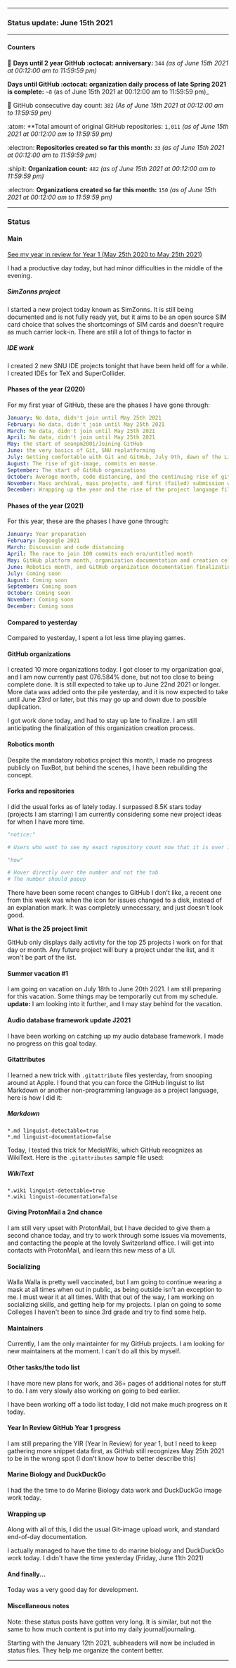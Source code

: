   
***

### Status update: June 15th 2021

***

#### Counters

🎂 **Days until 2 year GitHub :octocat: anniversary:** `344` _(as of June 15th 2021 at 00:12:00 am to 11:59:59 pm)_ <!-- COUNTER #1 !-->

 **Days until GitHub :octocat: organization daily process of late Spring 2021 is complete:** `~8` (as of June 15th 2021 at 00:12:00 am to 11:59:59 pm)_ <!-- COUNTER #2 !-->

📅 GitHub consecutive day count: `382` _(As of June 15th 2021 at 00:12:00 am to 11:59:59 pm)_ <!-- COUNTER #3 !-->

:atom: **Total amount of original GitHub repositories: `1,011` _(as of June 15th 2021 at 00:12:00 am to 11:59:59 pm)_ <!-- COUNTER #4 !-->

:electron: **Repositories created so far this month:** `33` _(as of June 15th 2021 at 00:12:00 am to 11:59:59 pm)_ <!-- COUNTER #5 !-->

:shipit: **Organization count:** `482` _(as of June 15th 2021 at 00:12:00 am to 11:59:59 pm)_ <!-- COUNTER #6 !-->

:electron: **Organizations created so far this month:** `150` _(as of June 15th 2021 at 00:12:00 am to 11:59:59 pm)_ <!-- COUNTER #7 !-->

***

<!-- Counters are now being included by default in status posts. The current limit is 7 daily counters, and 10 counters total. The comment you are reading does not count as a counter. !-->

### Status

#### Main

<!-- New notes:
YIR - May 28th 2021

Can be expanded to and from your GitHub experience Gist
"For a site that changes so rapidly, I am impressed that GitHub hasn't made any major detrimental changes to the site in this time." Nevermind, I have now noticed 3 detremental changes in my first year: highlighting doesn't show commit percentage, x commits behind AXYZ release was removed in the past month, linguist changed location and appearance, other than that it is OK
!-->

[See my year in review for Year 1 (May 25th 2020 to May 25th 2021)](https://github.com/seanpm2001/seanpm2001/blob/master/Special/Year-in-Review/2020-2021) <!-- This is a boilerplate, not a counter !-->

<!--TODO KEEP THIS SECTION TODO KEEP SECTION !-->

<!-- May take a vacation on June 18th or June 20th !-->

I had a productive day today, but had minor difficulties in the middle of the evening.

##### SimZonns project

I started a new project today known as SimZonns. It is still being documented and is not fully ready yet, but it aims to be an open source SIM card choice that solves the shortcomings of SIM cards and doesn't require as much carrier lock-in. There are still a lot of things to factor in

##### IDE work

I created 2 new SNU IDE projects tonight that have been held off for a while. I created IDEs for TeX and SuperCollider.

#### Phases of the year (2020)

<!-- This section is incomplete. !-->

For my first year of GitHub, these are the phases I have gone through:

```yaml
January: No data, didn't join until May 25th 2021
February: No data, didn't join until May 25th 2021
March: No data, didn't join until May 25th 2021
April: No data, didn't join until May 25th 2021
May: the start of seanpm2001/Joining GitHub
June: the very basics of Git, SNU replatforming
July: Getting comfortable with Git and GitHub, July 9th, dawn of the Linux era
August: The rise of git-image, commits en masse.
September: The start of GitHub organizations
October: Average month, code distancing, and the continuing rise of git-image projects
November: Mass archival, mass projects, and first (failed) submission work
December: Wrapping up the year and the rise of the project language file, Meadows going online
```

#### Phases of the year (2021)

For this year, these are the phases I have gone through:

```yaml
January: Year preparation
February: Degoogle 2021
March: Discussion and code distancing
April: The race to join 100 commits each era/untitled month
May: GitHub platform month, organization documentation and creation celebration and acceleration
June: Robotics month, and GitHub organization documentation finalization, and Gist revival
July: Coming soon
August: Coming soon
September: Coming soon
October: Coming soon
November: Coming soon
December: Coming soon
```

#### Compared to yesterday

Compared to yesterday, I spent a lot less time playing games.

#### GitHub organizations

I created 10 more organizations today. I got closer to my organization goal, and I am now currently past 076.584% done, but not too close to being complete done. It is still expected to take up to June 22nd 2021 or longer. More data was added onto the pile yesterday, and it is now expected to take until June 23rd or later, but this may go up and down due to possible duplication. <!-- This is a boilerplate, not a counter !-->

<!-- Today, I found an organization that wasn't listed, one of the 3 I have been trying to find, completely by accident. There are 2 more to find, but it might be difficult. I hope I just get lucky 1-2 more times, if not, I will continue to search. !-->

I got work done today, and had to stay up late to finalize. I am still anticipating the finalization of this organization creation process.

#### Robotics month

Despite the mandatory robotics project this month, I made no progress publicly on TuxBot, but behind the scenes, I have been rebuilding the concept.

<!--
I also started writing a book recently (on Thursday, May 27th 2021) regarding the concept of preservation that is related to several of my key projects. The book is licensed under the GNU General Public License v3.0 and it is going to be released free of charge, like all of my other works. I am currently preparing the release, version 1 is ready, butI just have so many major projects I have to get to first at the moment (organization work, organization documentation work, daily git-image work, software documentation, journaling, audio documentation, video documentation, project Slim (SLIM I of my audio collection) culinary documentation, file sorting, and more) I am now freely creating new documents without restriction, which is a big step of progress for me, as I have been struggling on this goal for over a year. Hopefully soon I can start writing down my childhood stories again before I get too old/someone dies. !--> <!-- This is a boilerplate, not a counter !-->

#### Forks and repositories

I did the usual forks as of lately today. I surpassed 8.5K stars today (projects I am starring) I am currently considering some new project ideas for when I have more time.

```python
"notice:"

# Users who want to see my exact repository count now that it is over 1000, here is hoow you do so

"how"

# Hover directly over the number and not the tab
# The number should popup 

```

There have been some recent changes to GitHub I don't like, a recent one from this week was when the icon for issues changed to a disk, instead of an explanation mark. It was completely unnecessary, and just doesn't look good.

**What is the 25 project limit**

GitHub only displays daily activity for the top 25 projects I work on for that day or month. Any future project will bury a project under the list, and it won't be part of the list.

#### Summer vacation #1

I am going on vacation on July 18th to June 20th 2021. I am still preparing for this vacation. Some things may be temporarily cut from my schedule. **update:** I am looking into it further, and I may stay behind for the vacation.

#### Audio database framework update J2021

I have been working on catching up my audio database framework. I made no progress on this goal today.

#### Gitattributes

I learned a new trick with `.gitattribute` files yesterday, from snooping around at Apple. I found that you can force the GitHub linguist to list Markdown or another non-programming language as a project language, here is how I did it:

##### Markdown

```gitattributes
*.md linguist-detectable=true
*.md linguist-documentation=false
```

Today, I tested this trick for MediaWiki, which GitHub recognizes as WikiText. Here is the `.gitattributes` sample file used:

##### WikiText

```gitattributes
*.wiki linguist-detectable=true
*.wiki linguist-documentation=false
```

#### Giving ProtonMail a 2nd chance

I am still very upset with ProtonMail, but I have decided to give them a second chance today, and try to work through some issues via movements, and contacting the people at the lovely Switzerland office. I will get into contacts with ProtonMail, and learn this new mess of a UI.

#### Socializing

Walla Walla is pretty well vaccinated, but I am going to continue wearing a mask at all times when out in public, as being outside isn't an exception to me. I must wear it at all times. With that out of the way, I am working on socializing skills, and getting help for my projects. I plan on going to some Colleges I haven't been to since 3rd grade and try to find some help.

#### Maintainers

Currently, I am the only maintainter for my GitHub projects. I am looking for new maintainers at the moment. I can't do all this by myself.

#### Other tasks/the todo list

I have more new plans for work, and 36+ pages of additional notes for stuff to do. I am very slowly also working on going to bed earlier.

I have been working off a todo list today, I did not make much progress on it today.

#### Year In Review GitHub Year 1 progress

I am still preparing the YIR (Year In Review) for year 1, but I need to keep gathering more snippet data first, as GitHub still recognizes May 25th 2021 to be in the wrong spot (I don't know how to better describe this) <!-- This is a boilerplate, not a counter !-->

#### Marine Biology and DuckDuckGo

<!-- I did not have the time to update Marine Biology data and DuckDuckGo image data today. !-->

I had the the time to do Marine Biology data work and DuckDuckGo image work today.

#### Wrapping up

Along with all of this, I did the usual Git-image upload work, and standard end-of-day documentation. <!-- This is a required boilerplate, not a counter !-->

I actually managed to have the time to do marine biology and DuckDuckGo work today. I didn't have the time yesterday (Friday, June 11th 2021) <!-- This is a boilerplate, not a counter !-->

<!-- TODO: TIMER, HELLO_WORLD.COFFEE, IMAGES.GENERAL :TODO !-->

#### And finally...

Today was a very good day for development. <!-- This is a required boilerplate, not a counter !-->

#### Miscellaneous notes

Note: these status posts have gotten very long. It is similar, but not the same to how much content is put into my daily journal/journaling.

Starting with the January 12th 2021, subheaders will now be included in status files. They help me organize the content better.

***

<!-- Notes June 14th 2021

Topics

Giving ProtonMail another try
GNOME System Monitor changes
Depressing mausoleum work complete for now
DDG & MB data
Wake duration (uptime)

!-->
